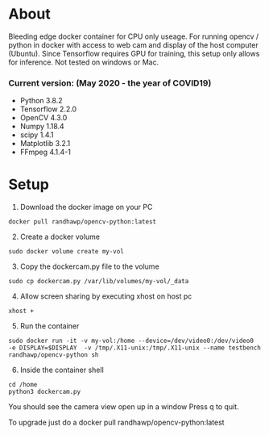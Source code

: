 # About
Bleeding edge docker container for CPU only useage. For running opencv / python in docker with access to web cam and display of the host computer (Ubuntu). 
Since Tensorflow requires GPU for training, this setup only allows for inference.
Not tested on windows or Mac.
### Current version: (May 2020 - the year of COVID19)
* Python 3.8.2
* Tensorflow 2.2.0
* OpenCV 4.3.0
* Numpy 1.18.4
* scipy 1.4.1
* Matplotlib 3.2.1
* FFmpeg 4.1.4-1

# Setup
1) Download the docker image on your PC
```
docker pull randhawp/opencv-python:latest
```
2) Create a docker volume
```
sudo docker volume create my-vol
```
3) Copy the dockercam.py file to the volume 
```
sudo cp dockercam.py /var/lib/volumes/my-vol/_data
```
4) Allow screen sharing by executing xhost on host pc
```
xhost +
```
5) Run the container
```
sudo docker run -it -v my-vol:/home --device=/dev/video0:/dev/video0  -e DISPLAY=$DISPLAY  -v /tmp/.X11-unix:/tmp/.X11-unix --name testbench randhawp/opencv-python sh
```
6) Inside the container shell
```
cd /home
python3 dockercam.py

```

You should see the camera view open up in a window
Press q to quit.

To upgrade just do a docker pull randhawp/opencv-python:latest
